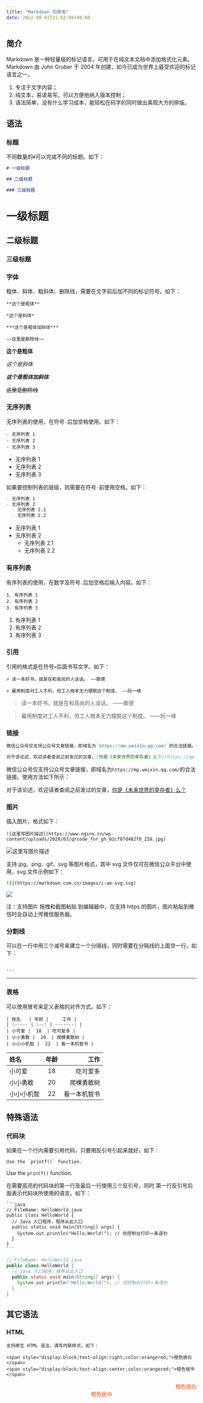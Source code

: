 ```yaml
---
title: "Markdown 的使用"
date: 2022-08-01T21:02:08+08:00
---
```


## 简介

Markdown 是一种轻量级的标记语言，可用于在纯文本文档中添加格式化元素。Markdown 由 John Gruber 于 2004 年创建，如今已成为世界上最受欢迎的标记语言之一。

1. 专注于文字内容；
2. 纯文本，易读易写，可以方便地纳入版本控制；
3. 语法简单，没有什么学习成本，能轻松在码字的同时做出美观大方的排版。

## 语法

### 标题

不同数量的`#`可以完成不同的标题。如下：

```markdown
# 一级标题

## 二级标题

### 三级标题
```

# 一级标题

## 二级标题

### 三级标题

### 字体

粗体、斜体、粗斜体、删除线，需要在文字前后加不同的标记符号。如下：

```
**这个是粗体**

*这个是斜体*

***这个是粗体加斜体***

~~这里是删除线~~
```

**这个是粗体**

*这个是斜体*

***这个是粗体加斜体***

~~这里是删除线~~



### 无序列表

无序列表的使用，在符号`-`后加空格使用。如下：

```
- 无序列表 1
- 无序列表 2
- 无序列表 3
```

- 无序列表 1
- 无序列表 2
- 无序列表 3

如果要控制列表的层级，则需要在符号`-`前使用空格。如下：

```markdown
- 无序列表 1
- 无序列表 2
  - 无序列表 2.1
  - 无序列表 2.2
```

- 无序列表 1
- 无序列表 2
  - 无序列表 2.1
  - 无序列表 2.2



### 有序列表

有序列表的使用，在数字及符号`.`后加空格后输入内容。如下：

```
1. 有序列表 1
2. 有序列表 2
3. 有序列表 3
```

1. 有序列表 1
2. 有序列表 2
3. 有序列表 3



### 引用

引用的格式是在符号`>`后面书写文字。如下：

```
> 读一本好书，就是在和高尚的人谈话。 ——歌德

> 雇用制度对工人不利，但工人根本无力摆脱这个制度。 ——阮一峰
```

> 读一本好书，就是在和高尚的人谈话。 ——歌德

> 雇用制度对工人不利，但工人根本无力摆脱这个制度。 ——阮一峰



### 链接

```markdown
微信公众号仅支持公众号文章链接，即域名为`https://mp.weixin.qq.com/`的合法链接。使用方法如下所示：

对于该论述，欢迎读者查阅之前发过的文章，[你是《未来世界的幸存者》么？](https://mp.weixin.qq.com/s/s5IhxV2ooX3JN_X416nidA)
```

微信公众号仅支持公众号文章链接，即域名为`https://mp.weixin.qq.com/`的合法链接。使用方法如下所示：

对于该论述，欢迎读者查阅之前发过的文章，[你是《未来世界的幸存者》么？](https://mp.weixin.qq.com/s/s5IhxV2ooX3JN_X416nidA)



### 图片

插入图片，格式如下：

```
![这里写图片描述](https://www.nginx.cn/wp-content/uploads/2020/03/qrcode_for_gh_82cf87d482f0_258.jpg)
```

![这里写图片描述](https://www.nginx.cn/wp-content/uploads/2020/03/qrcode_for_gh_82cf87d482f0_258.jpg)



支持 jpg、png、gif、svg 等图片格式，其中 svg 文件仅可在微信公众平台中使用，svg 文件示例如下：

```
![](https://markdown.com.cn/images/i-am-svg.svg)
```

![](https://markdown.com.cn/images/i-am-svg.svg)

注：支持图片 拖拽和截图粘贴 到编辑器中，仅支持 https 的图片，图片粘贴到微信时会自动上传微信服务器。



### 分割线

可以在一行中用三个减号来建立一个分隔线，同时需要在分隔线的上面空一行。如下：

```

---
```



---



### 表格

可以使用冒号来定义表格的对齐方式。如下：

```
| 姓名   | 年龄 |     工作 |
| :----- | :--: | -------: |
| 小可爱 |  18  | 吃可爱多 |
| 小小勇敢 |  20  | 爬棵勇敢树 |
| 小小小机智 |  22  | 看一本机智书 |
```

| 姓名       | 年龄 |         工作 |
| :--------- | :--: | -----------: |
| 小可爱     |  18  |     吃可爱多 |
| 小小勇敢   |  20  |   爬棵勇敢树 |
| 小小小机智 |  22  | 看一本机智书 |



## 特殊语法

### 代码块

如果在一个行内需要引用代码，只要用反引号引起来就好。如下：

```
Use the `printf()` function.
```

Use the `printf()` function.



在需要高亮的代码块的第一行及最后一行使用三个反引号，同时 第一行反引号后面表示代码块所使用的语言。如下：

````
```java
// FileName: HelloWorld.java
public class HelloWorld {
  // Java 入口程序，程序从此入口
  public static void main(String[] args) {
    System.out.println("Hello,World!"); // 向控制台打印一条语句
  }
}
```
````

```java
// FileName: HelloWorld.java
public class HelloWorld {
  // Java 入口程序，程序从此入口
  public static void main(String[] args) {
    System.out.println("Hello,World!"); // 向控制台打印一条语句
  }
}
```


## 其它语法

### HTML

```
支持原生 HTML 语法，请写内联样式，如下：

<span style="display:block;text-align:right;color:orangered;">橙色居右</span>
<span style="display:block;text-align:center;color:orangered;">橙色居中</span>
```

<span style="display:block;text-align:right;color:orangered;">橙色居右</span>
<span style="display:block;text-align:center;color:orangered;">橙色居中</span>

